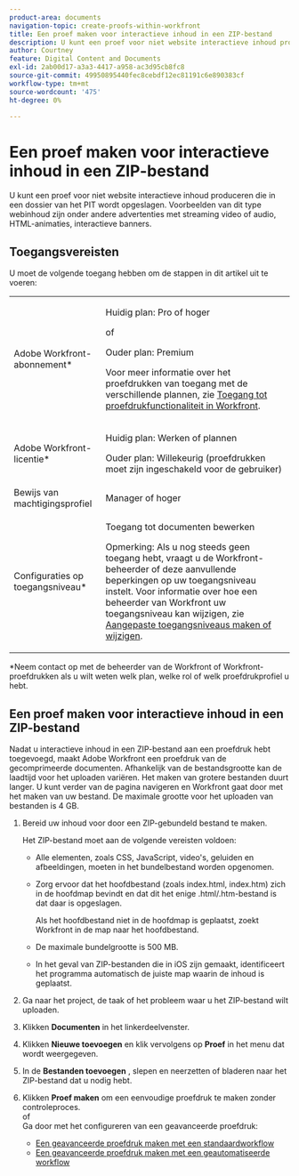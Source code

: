 ```yaml
---
product-area: documents
navigation-topic: create-proofs-within-workfront
title: Een proef maken voor interactieve inhoud in een ZIP-bestand
description: U kunt een proef voor niet website interactieve inhoud produceren die in een dossier van het PIT wordt opgeslagen. Voorbeelden van dit type webinhoud zijn onder andere advertenties met streaming video of audio, HTML-animaties, interactieve banners.
author: Courtney
feature: Digital Content and Documents
exl-id: 2ab00d17-a3a3-4417-a958-ac3d95cb8fc8
source-git-commit: 49950895440fec8cebdf12ec81191c6e890383cf
workflow-type: tm+mt
source-wordcount: '475'
ht-degree: 0%

---
```


# Een proef maken voor interactieve inhoud in een ZIP-bestand

U kunt een proef voor niet website interactieve inhoud produceren die in een dossier van het PIT wordt opgeslagen. Voorbeelden van dit type webinhoud zijn onder andere advertenties met streaming video of audio, HTML-animaties, interactieve banners.

## Toegangsvereisten

U moet de volgende toegang hebben om de stappen in dit artikel uit te voeren:

<table style="table-layout:auto"> 
 <col> 
 <col> 
 <tbody> 
  <tr> 
   <td role="rowheader">Adobe Workfront-abonnement*</td> 
   <td> <p>Huidig plan: Pro of hoger</p> <p>of</p> <p>Ouder plan: Premium</p> <p>Voor meer informatie over het proefdrukken van toegang met de verschillende plannen, zie <a href="/help/quicksilver/administration-and-setup/manage-workfront/configure-proofing/access-to-proofing-functionality.md" class="MCXref xref">Toegang tot proefdrukfunctionaliteit in Workfront</a>.</p> </td> 
  </tr> 
  <tr> 
   <td role="rowheader">Adobe Workfront-licentie*</td> 
   <td> <p>Huidig plan: Werken of plannen</p> <p>Ouder plan: Willekeurig (proefdrukken moet zijn ingeschakeld voor de gebruiker)</p> </td> 
  </tr> 
  <tr> 
   <td role="rowheader">Bewijs van machtigingsprofiel </td> 
   <td>Manager of hoger</td> 
  </tr> 
  <tr> 
   <td role="rowheader">Configuraties op toegangsniveau*</td> 
   <td> <p>Toegang tot documenten bewerken</p> <p>Opmerking: Als u nog steeds geen toegang hebt, vraagt u de Workfront-beheerder of deze aanvullende beperkingen op uw toegangsniveau instelt. Voor informatie over hoe een beheerder van Workfront uw toegangsniveau kan wijzigen, zie <a href="../../../administration-and-setup/add-users/configure-and-grant-access/create-modify-access-levels.md" class="MCXref xref">Aangepaste toegangsniveaus maken of wijzigen</a>.</p> </td> 
  </tr> 
 </tbody> 
</table>

&#42;Neem contact op met de beheerder van de Workfront of Workfront-proefdrukken als u wilt weten welk plan, welke rol of welk proefdrukprofiel u hebt.

## Een proef maken voor interactieve inhoud in een ZIP-bestand

Nadat u interactieve inhoud in een ZIP-bestand aan een proefdruk hebt toegevoegd, maakt Adobe Workfront een proefdruk van de gecomprimeerde documenten. Afhankelijk van de bestandsgrootte kan de laadtijd voor het uploaden variëren. Het maken van grotere bestanden duurt langer. U kunt verder van de pagina navigeren en Workfront gaat door met het maken van uw bestand. De maximale grootte voor het uploaden van bestanden is 4 GB. 

1. Bereid uw inhoud voor door een ZIP-gebundeld bestand te maken.

   Het ZIP-bestand moet aan de volgende vereisten voldoen:

   * Alle elementen, zoals CSS, JavaScript, video&#39;s, geluiden en afbeeldingen, moeten in het bundelbestand worden opgenomen.
   * Zorg ervoor dat het hoofdbestand (zoals index.html, index.htm) zich in de hoofdmap bevindt en dat dit het enige .html/.htm-bestand is dat daar is opgeslagen.

      Als het hoofdbestand niet in de hoofdmap is geplaatst, zoekt Workfront in de map naar het hoofdbestand.

   * De maximale bundelgrootte is 500 MB.
   * In het geval van ZIP-bestanden die in iOS zijn gemaakt, identificeert het programma automatisch de juiste map waarin de inhoud is geplaatst.

1. Ga naar het project, de taak of het probleem waar u het ZIP-bestand wilt uploaden.
1. Klikken **Documenten** in het linkerdeelvenster.
1. Klikken **Nieuwe toevoegen** en klik vervolgens op **Proef** in het menu dat wordt weergegeven.
1. In de **Bestanden toevoegen** , slepen en neerzetten of bladeren naar het ZIP-bestand dat u nodig hebt.
1. Klikken **Proef maken** om een eenvoudige proefdruk te maken zonder controleproces.\
   of\
   Ga door met het configureren van een geavanceerde proefdruk:

   * [Een geavanceerde proefdruk maken met een standaardworkflow](../../../review-and-approve-work/proofing/creating-proofs-within-workfront/configure-basic-proof-workflow.md)
   * [Een geavanceerde proefdruk maken met een geautomatiseerde workflow](../../../review-and-approve-work/proofing/creating-proofs-within-workfront/create-automated-proof-workflow.md)
